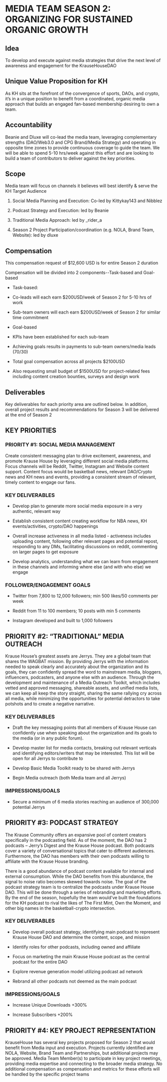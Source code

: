 ﻿# MEDIA TEAM SEASON 2: ORGANIZING FOR SUSTAINED ORGANIC GROWTH

## Idea
To develop and execute against media strategies that drive the next level of awareness and engagement for the KrauseHouseDAO

  

## Unique Value Proposition for KH
As KH sits at the forefront of the convergence of sports, DAOs, and crypto, it’s in a unique position to benefit from a coordinated, organic media approach that builds an engaged fan-based membership desiring to own a team.

## Accountability
Beanie and Dluxe will co-lead the media team, leveraging complementary strengths (DAO/Web3.0 and CPG Brand/Media Strategy) and operating in opposite time zones to provide continuous coverage to guide the team. We will be able to spend 5-10 hrs/week against this effort and are looking to build a team of contributors to deliver against the key priorities.

## Scope
Media team will focus on channels it believes will best identify & serve the KH Target Audience

1.  Social Media Planning and Execution: Co-led by Kittykay143 and Nibblez
    
2.  Podcast Strategy and Execution: led by Beanie
    
3.  Traditional Media Approach: led by _rider_a
    
4.  Season 2 Project Participation/coordination (e.g. NOLA, Brand Team, Website): led by dluxe
    
## Compensation
This compensation request of $12,600 USD is for entire Season 2 duration

Compensation will be divided into 2 components--Task-based and Goal-based 

-   Task-based:
    

-   Co-leads will each earn $200USD/week of Season 2 for 5-10 hrs of work
    
-   Sub-team owners will each earn $200USD/week of Season 2 for similar time commitment
    

-   Goal-based
    

-   KPIs have been established for each sub-team
    
-   Achieving goals results in payments to sub-team owners/media leads (70/30)
    
-   Total goal compensation across all projects $2100USD
    

-   Also requesting small budget of $1500USD for project-related fees including content creation bounties, surveys and design work
    
## Deliverables
Key deliverables for each priority area are outlined below. In addition, overall project results and recommendations for Season 3 will be delivered at the end of Season 2


## KEY PRIORITIES

### PRIORITY #1: SOCIAL MEDIA MANAGEMENT

  
Create consistent messaging plan to drive excitement, awareness, and promote Krause House by leveraging different social media platforms. Focus channels will be Reddit, Twitter, Instagram and Website content support. Content focus would be basketball news, relevant DAO/Crypto news and KH news and events, providing a consistent stream of relevant, timely content to engage our fans.

  

### KEY DELIVERABLES

-   Develop plan to generate more social media exposure in a very authentic, relevant way
    
-   Establish consistent content creating workflow for NBA news, KH events/activities, crypto/DAO happenings
    
-   Overall increase activeness in all media listed - activeness includes uploading content, following other relevant pages and potential repost, responding to any DMs, facilitating discussions on reddit, commenting on larger pages to get exposure
    
-   Develop analytics, understanding what we can learn from engagement in these channels and informing where else (and with who else) we engage
    

### FOLLOWER/ENGAGEMENT GOALS

-   Twitter from 7,800 to 12,000 followers; min 500 likes/50 comments per week
    
-   Reddit from 11 to 100 members; 10 posts with min 5 comments
    
-   Instagram developed and built to 1,000 followers
    

  
  

## PRIORITY #2: “TRADITIONAL” MEDIA OUTREACH

  

Krause House’s greatest assets are Jerrys. They are a global team that shares the WAGBAT mission. By providing Jerrys with the information needed to speak clearly and accurately about the organization and its goals, they can confidently spread the word to mainstream media, bloggers, influencers, podcasters, and anyone else with an audience. Through the development and maintenance of a Media Outreach Toolkit, which includes vetted and approved messaging, shareable assets, and unified media lists, we can keep all keep the story straight, sharing the same rallying cry across all media, while minimizing the opportunities for potential detractors to take potshots and to create a negative narrative.

  

### KEY DELIVERABLES

-   Draft the key messaging points that all members of Krause House can confidently use when speaking about the organization and its goals to the media (or in any public forum).
    
-   Develop master list for media contacts, breaking out relevant verticals and identifying editors/writers that may be interested. This list will be open for all Jerrys to contribute to
    
-   Develop Basic Media Toolkit ready to be shared with Jerrys
    
-   Begin Media outreach (both Media team and all Jerrys)
    

  

### IMPRESSIONS/GOALS

-   Secure a minimum of 6 media stories reaching an audience of 300,000 potential Jerrys
    

## PRIORITY #3: PODCAST STRATEGY

  

The Krause Community offers an expansive pool of content creators specifically in the podcasting field. As of the moment, the DAO has 2 podcasts – Jerry’s Digest and the Krause House podcast. Both podcasts cover a variety of conversational topics that cater to different audiences. Furthermore, the DAO has members with their own podcasts willing to affiliate with the Krause House branding.

  

There is a good abundance of podcast content available for internal and external consumption. While the DAO benefits from this abundance, the signal to noise ratio becomes skewed towards noise. The goal of the podcast strategy team is to centralize the podcasts under Krause House DAO. This will be done through a series of rebranding and marketing efforts. By the end of the season, hopefully the team would’ve built the foundations for the KH podcast to rival the likes of The First Mint, Own the Moment, and other big names in the basketball-crypto intersection.

  

### KEY DELIVERABLES

-   Develop overall podcast strategy, identifying main podcast to represent Krause House DAO and determine the content, scope, and mission
    
-   Identify roles for other podcasts, including owned and affiliate
    

-   Focus on marketing the main Krause House podcast as the central podcast for the entire DAO
    
-   Explore revenue generation model utilizing podcast ad network
    
-   Rebrand all other podcasts not deemed as the main podcast
    

  

### IMPRESSIONS/GOALS

-   Increase Unique Downloads +300%
    
-   Increase Subscribers +200%
    

  
  
  

## PRIORITY #4: KEY PROJECT REPRESENTATION

  

KrauseHouse has several key projects proposed for Season 2 that would benefit from Media input and execution. Projects currently identified are NOLA, Website, Brand Team and Partnerships, but additional projects may be approved. Media Team Member(s) to participate in key project meetings, providing media expertise and connecting to the broader media strategy. No additional compensation as compensation and metrics for these efforts will be handled by the specific project teams

